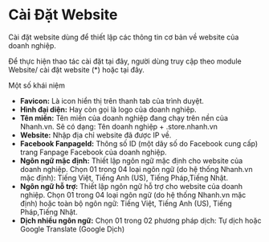 # Cài Đặt Website

Cài đặt website dùng để thiết lập các thông tin cơ bản về website của doanh nghiệp.

Để thực hiện thao tác cài đặt tại đây, người dùng truy cập theo module Website/ cài đặt website (*) hoặc tại đây.

Một số khái niệm

- **Favicon:** Là icon hiển thị trên thanh tab của trình duyệt.
- **Hình đại diện:** Hay còn gọi là logo của doanh nghiệp.
- **Tên miền:** Tên miền của doanh nghiệp đang chạy trên nền của Nhanh.vn. Sẽ có dạng: Tên doanh nghiệp + .store.nhanh.vn
- **Website:** Nhập địa chỉ website đã được IP về.
- **Facebook FanpageId:** Thông số ID (một dãy số do Facebook cung cấp) trang Fanpage Facebook của doanh nghiệp.
- **Ngôn ngữ mặc định:** Thiết lập ngôn ngữ mặc định cho website của doanh nghiệp. Chọn 01 trong 04 loại ngôn ngữ (do hệ thống Nhanh.vn mặc định): Tiếng Việt, Tiếng Anh (US), Tiếng Pháp,Tiếng Nhật.
- **Ngôn ngữ hỗ trợ:** Thiết lập ngôn ngữ hỗ trợ cho website của doanh nghiệp. Chọn 01 trong 04 loại ngôn ngữ (do hệ thống Nhanh.vn mặc định) hoặc toàn bộ ngôn ngữ: Tiếng Việt, Tiếng Anh (US), Tiếng Pháp,Tiếng Nhật.
- **Dịch nhiều ngôn ngữ:** Chọn 01 trong 02 phương pháp dịch: Tự dịch hoặc Google Translate (Google Dịch)
